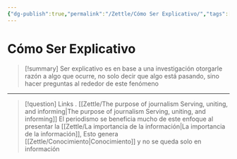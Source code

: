 ```yaml
---
{"dg-publish":true,"permalink":"/Zettle/Cómo Ser Explicativo/","tags":["Idea",""],"created":"2023-09-05T07:37:11.125-05:00","updated":"2023-09-08T20:09:56.276-05:00"}
---
```



# Cómo Ser Explicativo

> [!summary] 
> Ser explicativo es en base a una investigación otorgarle razón a algo que ocurre, no solo decir que algo está pasando, sino hacer preguntas al rededor de este fenómeno

- - - 
> [!question] Links
> .
> [[Zettle/The purpose of journalism Serving, uniting, and informing\|The purpose of journalism Serving, uniting, and informing]] El periodismo se beneficia mucho de este enfoque al presentar la [[Zettle/La importancia de la información\|La importancia de la información]], Esto genera [[Zettle/Conocimiento\|Conocimiento]] y no se queda solo en información
